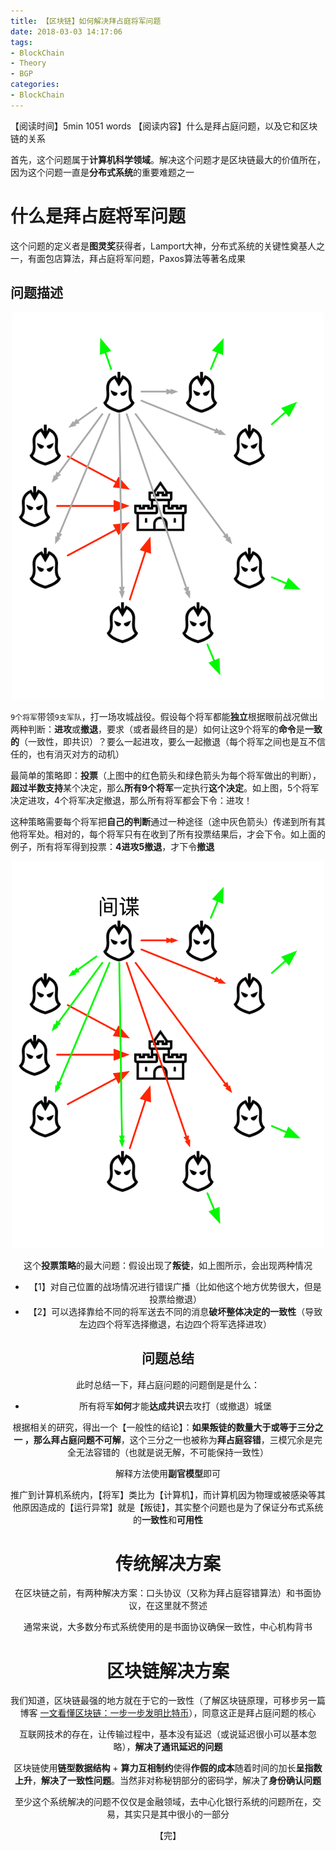 ```yaml
---
title: 【区块链】如何解决拜占庭将军问题
date: 2018-03-03 14:17:06
tags:
- BlockChain
- Theory
- BGP
categories:
- BlockChain
---
```


【阅读时间】5min 1051 words
【阅读内容】什么是拜占庭问题，以及它和区块链的关系

<!-- more -->

首先，这个问题属于**计算机科学领域**。解决这个问题才是区块链最大的价值所在，因为这个问题一直是**分布式系统**的重要难题之一

# 什么是拜占庭将军问题

这个问题的定义者是**图灵奖**获得者，Lamport大神，分布式系统的关键性奠基人之一，有面包店算法，拜占庭将军问题，Paxos算法等著名成果

## 问题描述

<div align="center"><img src="【区块链】如何解决拜占庭将军问题/BG1.png" alt="" width="500"></div>

`9个将军`带领`9支军队`，打一场攻城战役。假设每个将军都能**独立**根据眼前战况做出两种判断：**进攻**或**撤退**，要求（或者最终目的是）如何让这9个将军的**命令**是**一致的**（一致性，即共识）？要么一起进攻，要么一起撤退（每个将军之间也是互不信任的，也有消灭对方的动机）

最简单的策略即：**投票**（上图中的红色箭头和绿色箭头为每个将军做出的判断），**超过半数支持**某个决定，那么**所有9个将军**一定执行**这个决定**。如上图，5个将军决定进攻，4个将军决定撤退，那么所有将军都会下令：进攻！

这种策略需要每个将军把**自己的判断**通过一种途径（途中灰色箭头）传递到所有其他将军处。相对的，每个将军只有在收到了所有投票结果后，才会下令。如上面的例子，所有将军得到投票：**4进攻5撤退**，才下令**撤退**

<div align="center"><img src="【区块链】如何解决拜占庭将军问题/BGP.png" alt="" width="500">

这个**投票策略**的最大问题：假设出现了**叛徒**，如上图所示，会出现两种情况

- 【1】对自己位置的战场情况进行错误广播（比如他这个地方优势很大，但是投票给撤退）
- 【2】可以选择靠给不同的将军送去不同的消息**破坏整体决定的一致性**（导致左边四个将军选择撤退，右边四个将军选择进攻）

## 问题总结

此时总结一下，拜占庭问题的问题倒是是什么：

- 所有将军**如何**才能**达成共识**去攻打（或撤退）城堡

根据相关的研究，得出一个【一般性的结论】：**如果叛徒的数量大于或等于三分之一 ，那么拜占庭问题不可解**，这个三分之一也被称为**拜占庭容错**，三模冗余是完全无法容错的（也就是说无解，不可能保持一致性）

解释方法使用**副官模型**即可

推广到计算机系统内，【将军】类比为【计算机】，而计算机因为物理或被感染等其他原因造成的【运行异常】就是【叛徒】，其实整个问题也是为了保证分布式系统的**一致性**和**可用性**

# 传统解决方案

在区块链之前，有两种解决方案：口头协议（又称为拜占庭容错算法）和书面协议，在这里就不赘述

通常来说，大多数分布式系统使用的是书面协议确保一致性，中心机构背书

# 区块链解决方案

我们知道，区块链最强的地方就在于它的一致性（了解区块链原理，可移步另一篇博客 [一文看懂区块链：一步一步发明比特币](https://charlesliuyx.github.io/2017/09/24/%E4%B8%80%E6%96%87%E5%BC%84%E6%87%82%E5%8C%BA%E5%9D%97%E9%93%BE-%E4%BB%A5%E6%AF%94%E7%89%B9%E5%B8%81%E4%B8%BA%E4%BE%8B/)），同意这正是拜占庭问题的核心

互联网技术的存在，让传输过程中，基本没有延迟（或说延迟很小可以基本忽略），**解决了通讯延迟的问题**

区块链使用**链型数据结构** + **算力互相制约**使得**作假的成本**随着时间的加长**呈指数上升**，**解决了一致性问题**。当然非对称秘钥部分的密码学，解决了**身份确认问题**

至少这个系统解决的问题不仅仅是金融领域，去中心化银行系统的问题所在，交易，其实只是其中很小的一部分

【完】







